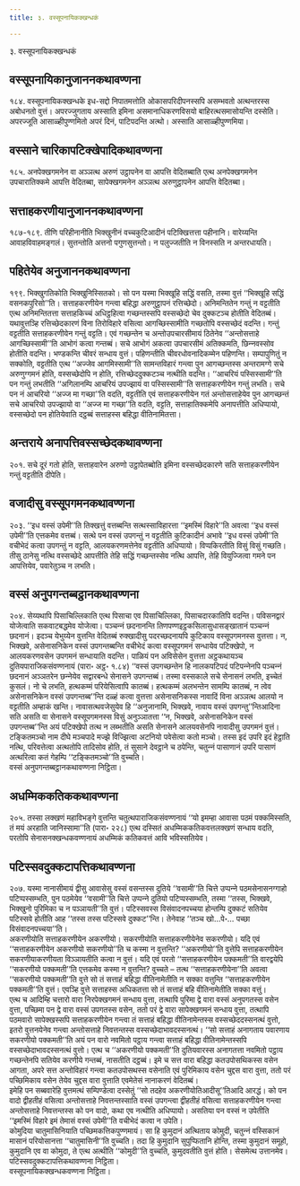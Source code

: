 ```yaml
---
title: ३. वस्सूपनायिकक्खन्धकं

---
```

३. वस्सूपनायिकक्खन्धकं  


## वस्सूपनायिकानुजाननकथावण्णना

१८४. वस्सूपनायिकक्खन्धके इध-सद्दो निपातमत्तोति ओकासपरिदीपनस्सपि असम्भवतो अत्थन्तरस्स अबोधनतो वुत्तं। अपरज्‍जुगताय अस्साति इमिना असमानाधिकरणविसयो बाहिरत्थसमासोयन्ति दस्सेति। अपरज्‍जूति आसाळ्हीपुण्णमितो अपरं दिनं, पाटिपदन्ति अत्थो। अस्साति आसाळ्हीपुण्णमिया।  


## वस्साने चारिकापटिक्खेपादिकथावण्णना

१८५. अनपेक्खगमनेन वा अञ्‍ञत्थ अरुणं उट्ठापनेन वा आपत्ति वेदितब्बाति एत्थ अनपेक्खगमनेन उपचारातिक्‍कमे आपत्ति वेदितब्बा, सापेक्खगमनेन अञ्‍ञत्थ अरुणुट्ठापनेन आपत्ति वेदितब्बा।  


## सत्ताहकरणीयानुजाननकथावण्णना

१८७-१८९. तीणि परिहीनानीति भिक्खुनीनं वच्‍चकुटिआदीनं पटिक्खित्तत्ता पहीनानि। वारेय्यन्ति आवाहविवाहमङ्गलं। सुत्तन्तोति अत्तनो पगुणसुत्तन्तो। न पलुज्‍जतीति न विनस्सति न अन्तरधायति।  


## पहितेयेव अनुजाननकथावण्णना

१९९. भिक्खुगतिकोति भिक्खुनिस्सितको। सो पन यस्मा भिक्खूहि सद्धिं वसति, तस्मा वुत्तं ‘‘भिक्खूहि सद्धिं वसनकपुरिसो’’ति। सत्ताहकरणीयेन गन्त्वा बहिद्धा अरुणुट्ठापनं रत्तिच्छेदो। अनिमन्तितेन गन्तुं न वट्टतीति एत्थ अनिमन्तितत्ता सत्ताहकिच्‍चं अधिट्ठहित्वा गच्छन्तस्सपि वस्सच्छेदो चेव दुक्‍कटञ्‍च होतीति वेदितब्बं। यथावुत्तञ्हि रत्तिच्छेदकारणं विना तिरोविहारे वसित्वा आगच्छिस्सामीति गच्छतोपि वस्सच्छेदं वदन्ति। गन्तुं वट्टतीति सत्ताहकरणीयेन गन्तुं वट्टति। एवं गच्छन्तेन च अन्तोउपचारसीमायं ठितेनेव ‘‘अन्तोसत्ताहे आगच्छिस्सामी’’ति आभोगं कत्वा गन्तब्बं। सचे आभोगं अकत्वा उपचारसीमं अतिक्‍कमति, छिन्‍नवस्सोव होतीति वदन्ति। भण्डकन्ति चीवरं सन्धाय वुत्तं। पहिणन्तीति चीवरधोवनादिकम्मेन पहिणन्ति। सम्पापुणितुं न सक्‍कोति, वट्टतीति एत्थ ‘‘अज्‍जेव आगमिस्सामी’’ति सामन्तविहारं गन्त्वा पुन आगच्छन्तस्स अन्तरामग्गे सचे अरुणुग्गमनं होति, वस्सच्छेदोपि न होति, रत्तिच्छेददुक्‍कटञ्‍च नत्थीति वदन्ति। ‘‘आचरियं पस्सिस्सामी’’ति पन गन्तुं लभतीति ‘‘अगिलानम्पि आचरियं उपज्झायं वा पस्सिस्सामी’’ति सत्ताहकरणीयेन गन्तुं लभति। सचे पन नं आचरियो ‘‘अज्‍ज मा गच्छा’’ति वदति, वट्टतीति एवं सत्ताहकरणीयेन गतं अन्तोसत्ताहेयेव पुन आगच्छन्तं सचे आचरियो उपज्झायो वा ‘‘अज्‍ज मा गच्छा’’ति वदति, वट्टति, सत्ताहातिक्‍कमेपि अनापत्तीति अधिप्पायो, वस्सच्छेदो पन होतियेवाति दट्ठब्बं सत्ताहस्स बहिद्धा वीतिनामितत्ता।  


## अन्तराये अनापत्तिवस्सच्छेदकथावण्णना

२०१. सचे दूरं गतो होति, सत्ताहवारेन अरुणो उट्ठापेतब्बोति इमिना वस्सच्छेदकारणे सति सत्ताहकरणीयेन गन्तुं वट्टतीति दीपेति।  


## वजादीसु वस्सूपगमनकथावण्णना

२०३. ‘‘इध वस्सं उपेमी’’ति तिक्खत्तुं वत्तब्बन्ति सत्थस्साविहारत्ता ‘‘इमस्मिं विहारे’’ति अवत्वा ‘‘इध वस्सं उपेमी’’ति एत्तकमेव वत्तब्बं। सत्थे पन वस्सं उपगन्तुं न वट्टतीति कुटिकादीनं अभावे ‘‘इध वस्सं उपेमी’’ति वचीभेदं कत्वा उपगन्तुं न वट्टति, आलयकरणमत्तेनेव वट्टतीति अधिप्पायो। विप्पकिरतीति विसुं विसुं गच्छति। तीसु ठानेसु नत्थि वस्सच्छेदे आपत्तीति तेहि सद्धिं गच्छन्तस्सेव नत्थि आपत्ति, तेहि वियुज्‍जित्वा गमने पन आपत्तियेव, पवारेतुञ्‍च न लभति।  


## वस्सं अनुपगन्तब्बट्ठानकथावण्णना

२०४. सेय्यथापि पिसाचिल्‍लिकाति एत्थ पिसाचा एव पिसाचिल्‍लिका, पिसाचदारकातिपि वदन्ति। पविसनद्वारं योजेत्वाति सकवाटबद्धमेव योजेत्वा। पञ्‍चन्‍नं छदनानन्ति तिणपण्णइट्ठकसिलासुधासङ्खातानं पञ्‍चन्‍नं छदनानं। इदञ्‍च येभुय्येन वुत्तन्ति वेदितब्बं रुक्खादीसु पदरच्छदनायपि कुटिकाय वस्सूपगमनस्स वुत्तत्ता। न, भिक्खवे, असेनासनिकेन वस्सं उपगन्तब्बन्ति वचीभेदं कत्वा वस्सूपगमनं सन्धायेव पटिक्खेपो, न आलयकरणवसेन उपगमनं सन्धायाति वदन्ति। पाळियं पन अविसेसेन वुत्तत्ता अट्ठकथायञ्‍च दुतियपाराजिकसंवण्णनायं (पारा॰ अट्ठ॰ १.८४) ‘‘वस्सं उपगच्छन्तेन हि नालकपटिपदं पटिपन्‍नेनपि पञ्‍चन्‍नं छदनानं अञ्‍ञतरेन छन्‍नेयेव सद्वारबन्धे सेनासने उपगन्तब्बं। तस्मा वस्सकाले सचे सेनासनं लभति, इच्‍चेतं कुसलं। नो चे लभति, हत्थकम्मं परियेसित्वापि कातब्बं। हत्थकम्मं अलभन्तेन सामम्पि कातब्बं, न त्वेव असेनासनिकेन वस्सं उपगन्तब्ब’’न्ति दळ्हं कत्वा वुत्तत्ता असेनासनिकस्स नावादिं विना अञ्‍ञत्थ आलयो न वट्टतीति अम्हाकं खन्ति। नावासत्थवजेसुयेव हि ‘‘अनुजानामि, भिक्खवे, नावाय वस्सं उपगन्तु’’न्तिआदिना सति असति वा सेनासने वस्सूपगमनस्स विसुं अनुञ्‍ञातत्ता ‘‘न, भिक्खवे, असेनासनिकेन वस्सं उपगन्तब्ब’’न्ति अयं पटिक्खेपो तत्थ न लब्भतीति असति सेनासने आलयवसेनपि नावादीसु उपगमनं वुत्तं। टङ्कितमञ्‍चो नाम दीघे मञ्‍चपादे मज्झे विज्झित्वा अटनियो पवेसेत्वा कतो मञ्‍चो। तस्स इदं उपरि इदं हेट्ठाति नत्थि, परिवत्तेत्वा अत्थतोपि तादिसोव होति, तं सुसाने देवट्ठाने च ठपेन्ति, चतुन्‍नं पासाणानं उपरि पासाणं अत्थरित्वा कतं गेहम्पि ‘‘टङ्कितमञ्‍चो’’ति वुच्‍चति।  
वस्सं अनुपगन्तब्बट्ठानकथावण्णना निट्ठिता।  


## अधम्मिककतिककथावण्णना

२०५. तस्सा लक्खणं महाविभङ्गे वुत्तन्ति चतुत्थपाराजिकसंवण्णनायं ‘‘यो इमम्हा आवासा पठमं पक्‍कमिस्सति, तं मयं अरहाति जानिस्सामा’’ति (पारा॰ २२८) एत्थ दस्सितं अधम्मिककतिकवत्तलक्खणं सन्धाय वदति, परतोपि सेनासनक्खन्धकवण्णनायं अधम्मिकं कतिकवत्तं आवि भविस्सतियेव।  


## पटिस्सवदुक्‍कटापत्तिकथावण्णना

२०७. यस्मा नानासीमायं द्वीसु आवासेसु वस्सं वसन्तस्स दुतिये ‘‘वसामी’’ति चित्ते उप्पन्‍ने पठमसेनासनग्गाहो पटिप्पस्सम्भति, पुन पठमेयेव ‘‘वसामी’’ति चित्ते उप्पन्‍ने दुतियो पटिप्पस्सम्भति, तस्मा ‘‘तस्स, भिक्खवे, भिक्खुनो पुरिमिका च न पञ्‍ञायती’’ति वुत्तं। पटिस्सवस्स विसंवादनपच्‍चया होन्तम्पि दुक्‍कटं सतियेव पटिस्सवे होतीति आह ‘‘तस्स तस्स पटिस्सवे दुक्‍कट’’न्ति। तेनेवाह ‘‘तञ्‍च खो…पे॰… पच्छा विसंवादनपच्‍चया’’ति।  
अकरणीयोति सत्ताहकरणीयेन अकरणीयो। सकरणीयोति सत्ताहकरणीयेनेव सकरणीयो। यदि एवं ‘‘सत्ताहकरणीयेन अकरणीयो सकरणीयो’’ति च कस्मा न वुत्तन्ति? ‘‘अकरणीयो’’ति वुत्तेपि सत्ताहकरणीयेन सकरणीयाकरणीयता विञ्‍ञायतीति कत्वा न वुत्तं। यदि एवं परतो ‘‘सत्ताहकरणीयेन पक्‍कमती’’ति वारद्वयेपि ‘‘सकरणीयो पक्‍कमती’’ति एत्तकमेव कस्मा न वुत्तन्ति? वुच्‍चते – तत्थ ‘‘सत्ताहकरणीयेना’’ति अवत्वा ‘‘सकरणीयो पक्‍कमती’’ति वुत्ते सो तं सत्ताहं बहिद्धा वीतिनामेतीति न सक्‍का वत्तुन्ति ‘‘सत्ताहकरणीयेन पक्‍कमती’’ति वुत्तं। एवञ्हि वुत्ते सत्ताहस्स अधिकतत्ता सो तं सत्ताहं बहि वीतिनामेतीति सक्‍का वत्तुं।  
एत्थ च आदिम्हि चत्तारो वारा निरपेक्खगमनं सन्धाय वुत्ता, तत्थापि पुरिमा द्वे वारा वस्सं अनुपगतस्स वसेन वुत्ता, पच्छिमा पन द्वे वारा वस्सं उपगतस्स वसेन, ततो परं द्वे वारा सापेक्खगमनं सन्धाय वुत्ता, तत्थापि पठमवारो सापेक्खस्सपि सत्ताहकरणीयेन गन्त्वा तं सत्ताहं बहिद्धा वीतिनामेन्तस्स वस्सच्छेददस्सनत्थं वुत्तो, इतरो वुत्तनयेनेव गन्त्वा अन्तोसत्ताहे निवत्तन्तस्स वस्सच्छेदाभावदस्सनत्थं। ‘‘सो सत्ताहं अनागताय पवारणाय सकरणीयो पक्‍कमती’’ति अयं पन वारो नवमितो पट्ठाय गन्त्वा सत्ताहं बहिद्धा वीतिनामेन्तस्सपि वस्सच्छेदाभावदस्सनत्थं वुत्तो। एत्थ च ‘‘अकरणीयो पक्‍कमती’’ति दुतियवारस्स अनागतत्ता नवमितो पट्ठाय गच्छन्तेनपि सतियेव करणीये गन्तब्बं, नासतीति दट्ठब्बं। इमे च सत्त वारा बहिद्धा कतउपोसथिकस्स वसेन आगता, अपरे सत्त अन्तोविहारं गन्त्वा कतउपोसथस्स वसेनाति एवं पुरिमिकाय वसेन चुद्दस वारा वुत्ता, ततो परं पच्छिमिकाय वसेन तेयेव चुद्दस वारा वुत्ताति एवमेतेसं नानाकरणं वेदितब्बं।  
इमेहि पन सब्बवारेहि वुत्तमत्थं सम्पिण्डेत्वा दस्सेतुं ‘‘सो तदहेव अकरणीयोतिआदीसू’’तिआदि आरद्धं। को पन वादो द्वीहतीहं वसित्वा अन्तोसत्ताहे निवत्तन्तस्साति वस्सं उपगन्त्वा द्वीहतीहं वसित्वा सत्ताहकरणीयेन गन्त्वा अन्तोसत्ताहे निवत्तन्तस्स को पन वादो, कथा एव नत्थीति अधिप्पायो। असतिया पन वस्सं न उपेतीति ‘‘इमस्मिं विहारे इमं तेमासं वस्सं उपेमी’’ति वचीभेदं कत्वा न उपेति।  
कोमुदिया चातुमासिनियाति पच्छिमकत्तिकपुण्णमायं। सा हि कुमुदानं अत्थिताय कोमुदी, चतुन्‍नं वस्सिकानं मासानं परियोसानत्ता ‘‘चातुमासिनी’’ति वुच्‍चति। तदा हि कुमुदानि सुपुप्फितानि होन्ति, तस्मा कुमुदानं समूहो, कुमुदानि एव वा कोमुदा, ते एत्थ अत्थीति ‘‘कोमुदी’’ति वुच्‍चति, कुमुदवतीति वुत्तं होति। सेसमेत्थ उत्तानमेव।  
पटिस्सवदुक्‍कटापत्तिकथावण्णना निट्ठिता।  
वस्सूपनायिकक्खन्धकवण्णना निट्ठिता।  